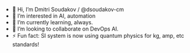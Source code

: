 - 👋 Hi, I’m Dmitri Soudakov / @dsoudakov-cm
- 👀 I’m interested in AI, automation
- 🌱 I’m currently learning, always.
- 💞️ I’m looking to collaborate on DevOps AI.
- ⚡ Fun fact: SI system is now using quantum physics for kg, amp, etc standards!

<!---
dsoudakov-cm/dsoudakov-cm is a ✨ special ✨ repository because its `README.md` (this file) appears on your GitHub profile.
You can click the Preview link to take a look at your changes.
--->
